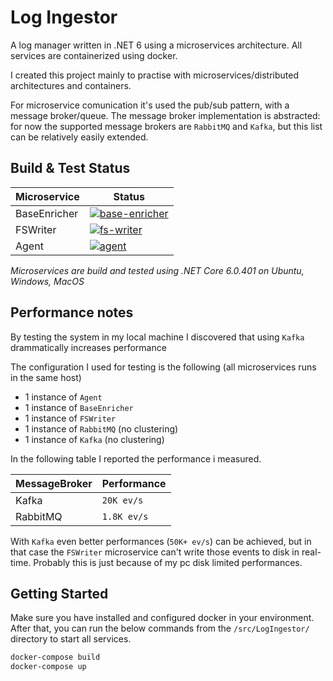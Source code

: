 # Log Ingestor
A log manager written in .NET 6 using a microservices architecture. All services are containerized using docker.

I created this project mainly to practise with microservices/distributed architectures and containers.

For microservice comunication it's used the pub/sub pattern, with a message broker/queue. The message broker implementation is abstracted: for now the supported message brokers are `RabbitMQ` and `Kafka`, but this list can be relatively easily extended.

## Build & Test Status
|Microservice|Status
|-|-|
|BaseEnricher|[![base-enricher](https://github.com/xtimk/log_ingestor/actions/workflows/baseenricher.yml/badge.svg?branch=main&event=push)](https://github.com/xtimk/log_ingestor/actions/workflows/baseenricher.yml)
|FSWriter|[![fs-writer](https://github.com/xtimk/log_ingestor/actions/workflows/fs-writer.yml/badge.svg?branch=main&event=push)](https://github.com/xtimk/log_ingestor/actions/workflows/fs-writer.yml)
|Agent|[![agent](https://github.com/xtimk/log_ingestor/actions/workflows/agent.yml/badge.svg?branch=main&event=push)](https://github.com/xtimk/log_ingestor/actions/workflows/agent.yml)

*Microservices are build and tested using .NET Core 6.0.401 on Ubuntu, Windows, MacOS*

## Performance notes
By testing the system in my local machine I discovered that using `Kafka` drammatically increases performance

The configuration I used for testing is the following (all microservices runs in the same host)

- 1 instance of `Agent`
 - 1 instance of `BaseEnricher`
 - 1 instance of `FSWriter`
 - 1 instance of `RabbitMQ` (no clustering)
 - 1 instance of `Kafka` (no clustering)
 
 In the following table I reported the performance i measured.
 
|MessageBroker|Performance|
|-|-|
|Kafka|`20K ev/s`|
|RabbitMQ|`1.8K ev/s`|

With `Kafka` even better performances (`50K+ ev/s`) can be achieved, but in that case the `FSWriter` microservice can't write those events to disk in real-time. Probably this is just because of my pc disk limited performances.

## Getting Started
Make sure you have installed and configured docker in your environment. After that, you can run the below commands from the `/src/LogIngestor/` directory to start all services.
```bash
docker-compose build
docker-compose up
```
